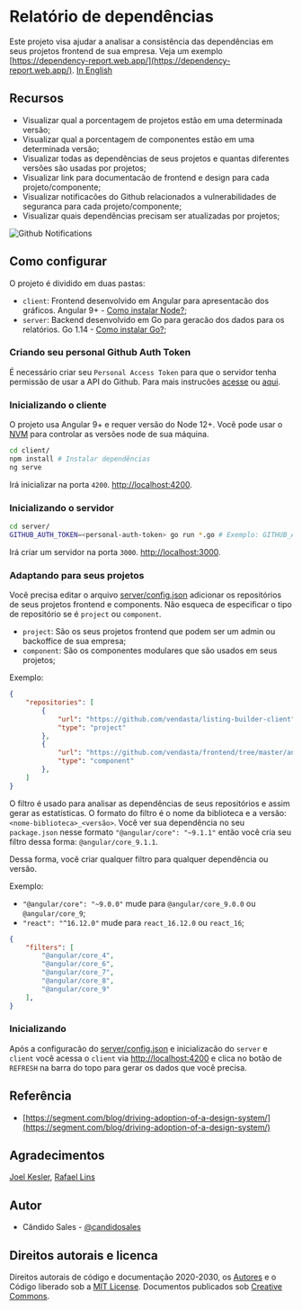 # Relatório de dependências

Este projeto visa ajudar a analisar a consistência das dependências em seus projetos frontend de sua empresa. Veja um exemplo [https://dependency-report.web.app/](https://dependency-report.web.app/). [In English](./README.md)

## Recursos

- Visualizar qual a porcentagem de projetos estão em uma determinada versão;
- Visualizar qual a porcentagem de componentes estão em uma determinada versão;
- Visualizar todas as dependências de seus projetos e quantas diferentes versões são usadas por projetos;
- Visualizar link para documentacão de frontend e design para cada projeto/componente;
- Visualizar notificacões do Github relacionados a vulnerabilidades de seguranca para cada projeto/componente;
- Visualizar quais dependências precisam ser atualizadas por projetos;

![Github Notifications](https://media.giphy.com/media/kfFGCtQ8m1M8hF8qKN/giphy.gif)

## Como configurar

O projeto é dividido em duas pastas:

- `client`: Frontend desenvolvido em Angular para apresentacão dos gráficos. Angular 9+ - [Como instalar Node?](https://nodejs.org/en/download/package-manager/);
- `server`: Backend desenvolvido em Go para geracão dos dados para os relatórios. Go 1.14 - [Como instalar Go?](https://golang.org/doc/install);

### Criando seu personal Github Auth Token

É necessário criar seu `Personal Access Token` para que o servidor tenha permissão de usar a API do Github. Para mais instrucões [acesse](https://docs.cachethq.io/docs/github-oauth-token) ou [aqui](https://github.com/settings/tokens).

### Inicializando o cliente

O projeto usa Angular 9+ e requer versão do Node 12+. Você pode usar o [NVM](https://github.com/nvm-sh/nvm) para controlar as versões node de sua máquina.

```bash
cd client/
npm install # Instalar dependências
ng serve
```

Irá inicializar na porta `4200`. [http://localhost:4200](http://localhost:4200).

### Inicializando o servidor

```bash
cd server/
GITHUB_AUTH_TOKEN=<personal-auth-token> go run *.go # Exemplo: GITHUB_AUTH_TOKEN=12321wqdd12e12321dse go run *.go
```

Irá criar um servidor na porta `3000`. [http://localhost:3000](http://localhost:3000).

### Adaptando para seus projetos

Você precisa editar o arquivo [server/config.json](./server/config.json) adicionar os repositórios de seus projetos frontend e components. Não esqueca de especificar o tipo de repositório se é `project` ou `component`.

- `project`: São os seus projetos frontend que podem ser um admin ou backoffice de sua empresa;
- `component`: São os componentes modulares que são usados em seus projetos;

Exemplo:

```json
{
    "repositories": [
        {
            "url": "https://github.com/vendasta/listing-builder-client",
            "type": "project"
        },
        {
            "url": "https://github.com/vendasta/frontend/tree/master/angular/projects/business-categories",
            "type": "component"
        },
    ]
}
```

O filtro é usado para analisar as dependências de seus repositórios e assim gerar as estatísticas. O formato do filtro é o nome da biblioteca e a versão: `<nome-biblioteca>_<versão>`. Você ver sua dependência no seu `package.json` nesse formato `"@angular/core": "~9.1.1"` então você cria seu filtro dessa forma: `@angular/core_9.1.1`.

Dessa forma, você criar qualquer filtro para qualquer dependência ou versão.

Exemplo:

- `"@angular/core": "~9.0.0"` mude para `@angular/core_9.0.0` ou `@angular/core_9`;
- `"react": "^16.12.0"` mude para `react_16.12.0` ou `react_16`;

```json
{
    "filters": [
        "@angular/core_4",
        "@angular/core_6",
        "@angular/core_7",
        "@angular/core_8",
        "@angular/core_9"
    ],
}
```

### Inicializando

Após a configuracão do [server/config.json](./server/config.json) e inicializacão do `server` e `client` você acessa o `client` via [http://localhost:4200](http://localhost:4200) e clica no botão de `REFRESH` na barra do topo para gerar os dados que você precisa.

## Referência

- [https://segment.com/blog/driving-adoption-of-a-design-system/](https://segment.com/blog/driving-adoption-of-a-design-system/)

## Agradecimentos

[Joel Kesler](https://github.com/joelkesler), [Rafael Lins](https://github.com/g0dkar)

## Autor

- Cândido Sales - [@candidosales](https://twitter.com/candidosales)

## Direitos autorais e licenca

Direitos autorais de código e documentação 2020-2030, os [Autores](https://github.com/candidosales/dependency-report/graphs/contributors) e o Código liberado sob a [MIT License](https://github.com/candidosales/dependency-report/blob/master/LICENSE). Documentos publicados sob [Creative Commons](https://creativecommons.org/licenses/by/3.0/).
